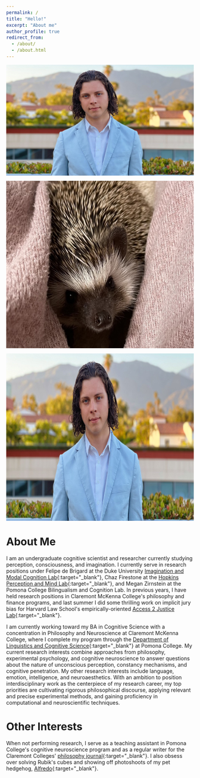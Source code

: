 ```yaml
---
permalink: /
title: "Hello!"
excerpt: "About me"
author_profile: true
redirect_from: 
  - /about/
  - /about.html
---
```

<p>
<img src="https://raw.githubusercontent.com/nathanielbraswell/nathanielbraswell.github.io/master/_pages/Landscape.jpg" alt="Picture 2" width ="600" height "450" style="display: block; margin: 0 auto" />
</p>

<p>
<img src="https://raw.githubusercontent.com/nathanielbraswell/nathanielbraswell.github.io/master/_pages/IMG_6989.jpg" alt="Picture 1" width="600" height="450" style="display: block; margin: 0 auto" />
</p>

<p>
<img src="https://raw.githubusercontent.com/nathanielbraswell/nathanielbraswell.github.io/master/_pages/IMG_6990.jpg" alt="Picture 1" width="600" height="450" style="display: block; margin: 0 auto" />
</p>

About Me
======

I am an undergraduate cognitive scientist and researcher currently studying perception, consciousness, and imagination. I currently serve in research positions under Felipe de Brigard at the Duke University [Imagination and Modal Cognition Lab](https://www.imclab.org/){:target="\_blank"}, Chaz Firestone at the [Hopkins Perception and Mind Lab](https://perception.jhu.edu/){:target="\_blank"}, and Megan Zirnstein at the Pomona College Bilingualism and Cognition Lab. In previous years, I have held research positions in Claremont McKenna College's philosophy and finance programs, and last summer I did some thrilling work on implicit jury bias for Harvard Law School's empirically-oriented [Access 2 Justice Lab](https://a2jlab.org/){:target="\_blank"}.

I am currently working toward my BA in Cognitive Science with a concentration in Philosophy and Neuroscience at Claremont McKenna College, where I complete my program through the [Department of Linguistics and Cognitive Science](https://www.pomona.edu/academics/departments/linguistics-cognitive-science){:target="\_blank"} at Pomona College. My current research interests combine approaches from philosophy, experimental psychology, and cognitive neuroscience to answer questions about the nature of unconscious perception, constancy mechanisms, and cognitive penetration. My other research interests include language, emotion, intelligence, and neuroaesthetics. With an ambition to position interdisciplinary work as the centerpiece of my research career, my top priorities are cultivating rigorous philosophical discourse, applying  relevant and precise experimental methods, and gaining proficiency in computational and neuroscientific techniques.

Other Interests
======
When not performing research, I serve as a teaching assistant in Pomona College's cognitive neuroscience program and as a regular writer for the Claremont Colleges' [philosophy journal](https://tabularasaclaremont.com/){:target="\_blank"}. I also obsess over solving Rubik's cubes and showing off photoshoots of my pet hedgehog, [Alfredo](https://nathanielbraswell.github.io/Alfredo/){:target="\_blank"}.




